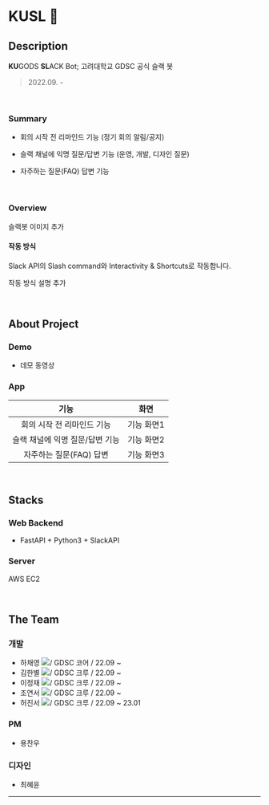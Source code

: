 # KUSL 🤖

## Description
**KU**GODS **SL**ACK Bot; 고려대학교 GDSC 공식 슬랙 봇
> 2022.09. - 

  <br>

### Summary

* 회의 시작 전 리마인드 기능 (정기 회의 알림/공지)
* 슬랙 채널에 익명 질문/답변 기능 (운영, 개발, 디자인 질문)
* 자주하는 질문(FAQ) 답변 기능

  <br>

### Overview
슬랙봇 이미지 추가
<!-- 구슬이는 귀여운 슬랙봇입니다. -->

#### 작동 방식
Slack API의 Slash command와 Interactivity & Shortcuts로 작동합니다.

작동 방식 설명 추가

<br>


## About Project
### Demo

* 데모 동영상 


<!-- https://동영상 첨부 -->


### App

|                  기능                |     화면     |
| :----------------------------------: | :----------: |
|     회의 시작 전 리마인드 기능        |  기능 화면1  |
|     슬랙 채널에 익명 질문/답변 기능   |  기능 화면2  |
|     자주하는 질문(FAQ) 답변           |  기능 화면3  |

  <br>

## Stacks

### Web Backend

* FastAPI + Python3 + SlackAPI

### Server
AWS EC2

  <br>

## The Team
### 개발
<!-- 가나다순으로썼어요 -->
* 하채영 <a href="https://github.com/ChaeyoungHa"><img src="https://img.shields.io/badge/Github-181717?style=flat-square&logo=Github&logoColor=white&link=https://github.com/ChaeyoungHa"/></a>/ GDSC 코어 / 22.09 ~
* 김한별 <a href="https://github.com/khan1652"><img src="https://img.shields.io/badge/Github-181717?style=flat-square&logo=Github&logoColor=white&link=https://github.com/khan1652"/></a>/ GDSC 크루 / 22.09 ~
* 이정재 <a href="https://github.com/JaerryLee"><img src="https://img.shields.io/badge/Github-181717?style=flat-square&logo=Github&logoColor=white&link=https://github.com/JaerryLee"/></a>/ GDSC 크루 / 22.09 ~
* 조연서  <a href="https://github.com/Yeonseo-Jo"><img src="https://img.shields.io/badge/Github-181717?style=flat-square&logo=Github&logoColor=white&link=https://github.com/Yeonseo-Jo"/></a>/ GDSC 크루 / 22.09 ~
* 허진서  <a href="https://github.com/jjjh02"><img src="https://img.shields.io/badge/Github-181717?style=flat-square&logo=Github&logoColor=white&link=https://github.com/jjjh02"/></a>/ GDSC 크루 / 22.09 ~ 23.01
### PM
* 용찬우 
### 디자인
* 최혜윤 
  <br>

***

